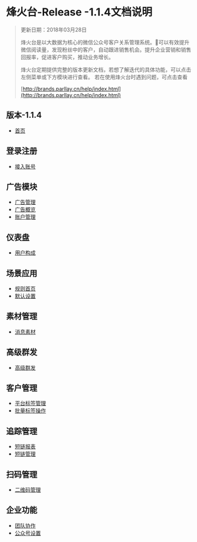 # 烽火台-Release -1.1.4文档说明

> 更新日期：2018年03月28日
>
> 烽火台是以大数据为核心的微信公众号客户关系管理系统。可以有效提升微信阅读量，发现粉丝中的客户，自动跟进销售机会。提升企业营销和销售回报率，促进客户购买，推动业务增长。
>
> 烽火台定期提供完整的版本更新文档，若想了解迭代的具体功能，可以点击左侧菜单或下方模块进行查看。
> 若在使用烽火台时遇到问题，可点击查看
> 
> [http://brands.parllay.cn/help/index.html](http://brands.parllay.cn/help/index.html)


## 版本-1.1.4

* [首页](README.md)

## 登录注册

* [接入账号](deng-lu-zhu-ce/jie-ru-zhang-hao.md)

## 广告模块

* [广告管理](guang-gao-mo-kuai/guang-gao-guan-li.md)
* [广告概览](guang-gao-mo-kuai/guang-gao-gai-lan.md)
* [账户管理](guang-gao-mo-kuai/zhang-hu-guan-li.md)

## 仪表盘

* [用户构成](yi-biao-pan/yong-hu-gou-cheng.md)

## 场景应用

* [规则首页](chang-jing-ying-yong/gui-ze-shou-ye.md)
* [默认设置](chang-jing-ying-yong/mo-ren-gui-ze.md)

## 素材管理

* [消息素材](su-cai-guan-li/xiao-xi-su-cai.md)

## 高级群发

* [高级群发](gao-ji-qun-fa/gao-ji-qun-fa.md)

## 客户管理

* [平台标签管理](ke-hu-guan-li/ping-tai-biao-qian-guan-li.md)
* [批量标签操作](ke-hu-guan-li/pi-liang-dao-ru-er-wei-ma.md)

## 追踪管理

* [短链报表](zhui-zong-guan-li/duan-lian-bao-biao.md)
* [短链管理](zhui-zong-guan-li/duan-lian-guan-li.md)

## 扫码管理

* [二维码管理](sao-ma-guan-li/er-wei-ma-guan-li.md)

## 企业功能

* [团队协作](qi-ye-gong-neng/tuan-dui-xie-zuo.md)
* [公众号设置](qi-ye-gong-neng/gong-zhong-hao-she-zhi.md)





